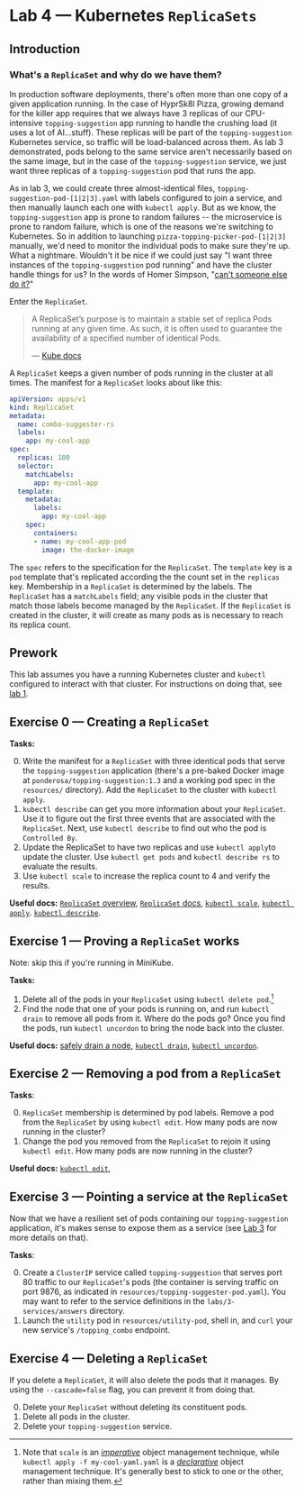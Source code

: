 # Lab 4 — Kubernetes `ReplicaSets`

## Introduction

### What's a `ReplicaSet` and why do we have them?


In production software deployments, there's often more than one copy of a given application running. In the case of HyprSk8l Pizza, growing demand for the killer app requires that we always have 3 replicas of our CPU-intensive `topping-suggestion` app running to handle the crushing load (it uses a lot of AI...stuff). These replicas will be part of the `topping-suggestion` Kubernetes service, so traffic will be load-balanced across them. As lab 3 demonstrated, pods belong to the same service aren't necessarily based on the same image, but in the case of the `topping-suggestion` service, we just want three replicas of a `topping-suggestion` pod that runs the app.

As in lab 3, we could create three almost-identical files, `topping-suggestion-pod-[1|2|3].yaml` with labels configured to join a service, and then manually launch each one with `kubectl apply`. But as we know, the `topping-suggestion` app is prone to random failures -- the microservice is prone to random failure, which is one of the reasons we're switching to Kubernetes. So in addition to launching `pizza-topping-picker-pod-[1|2|3]` manually, we'd need to monitor the individual pods to make sure they're up. What a nightmare. Wouldn't it be nice if we could just say "I want three instances of the `topping-suggestion` pod running" and have the cluster handle things for us?  In the words of Homer Simpson, "[can't someone else do it?](https://cdn-images-1.medium.com/max/800/1*P-adWnXHrR_HfC13xC-YPA.gif)" 

Enter the `ReplicaSet`. 

> A ReplicaSet’s purpose is to maintain a stable set of replica Pods running at any given time. As such, it is often used to guarantee the availability of a specified number of identical Pods.
>
> — [Kube docs](https://kubernetes.io/docs/concepts/workloads/controllers/replicaset/)

A `ReplicaSet` keeps a given number of pods running in the cluster at all times. The manifest for a `ReplicaSet` looks about like this:

```yaml
apiVersion: apps/v1
kind: ReplicaSet
metadata:
  name: combo-suggester-rs
  labels:
    app: my-cool-app
spec:
  replicas: 100
  selector:
    matchLabels:
      app: my-cool-app
  template:
    metadata:
      labels:
        app: my-cool-app
    spec:
      containers:
      - name: my-cool-app-pod
        image: the-docker-image
```

The `spec` refers to the specification for the `ReplicaSet`. The `template` key is a `pod` template that's replicated according the the count set in the `replicas` key. Membership in a `ReplicaSet` is determined by the labels. The `ReplicaSet` has a `matchLabels` field; any visible pods in the cluster that match those labels become managed by the `ReplicaSet`. If the `ReplicaSet` is created in the cluster, it will create as many pods as is necessary to reach its replica count.

## Prework

This lab assumes you have a running Kubernetes cluster and `kubectl` configured to interact with that cluster. For instructions on doing that, see [lab 1](https://github.com/ponderosa-io/kubernetes-101/tree/master/labs/1-kube-clusters).

## Exercise 0 — Creating a `ReplicaSet`

**Tasks:**

0. Write the manifest for a `ReplicaSet` with three identical pods that serve the `topping-suggestion` application (there's a pre-baked Docker image at `ponderosa/topping-suggestion:1.3` and a working pod spec in the `resources/` directory). Add the `ReplicaSet` to the cluster with `kubectl apply`. 
0. `kubectl describe` can get you more information about your `ReplicaSet`. Use it to figure out the first three events that are associated with the `ReplicaSet`. Next, use `kubectl describe` to find out who the pod is `Controlled By`.
0. Update the ReplicaSet to have two replicas and use `kubectl apply`to update the cluster. Use `kubectl get pods` and `kubectl describe rs` to evaluate the results.
0. Use `kubectl scale` to increase the replica count to 4 and verify the results.

**Useful docs:** [`ReplicaSet` overview](https://kubernetes.io/docs/concepts/workloads/controllers/replicaset/), [`ReplicaSet` docs](https://kubernetes.io/docs/reference/generated/kubernetes-api/v1.13/#replicaset-v1-apps),  [`kubectl scale`](https://kubernetes.io/docs/reference/generated/kubectl/kubectl-commands#scale), [`kubectl apply`](https://kubernetes.io/docs/reference/generated/kubectl/kubectl-commands#apply). [`kubectl describe`](https://kubernetes.io/docs/reference/generated/kubectl/kubectl-commands#describe).

## Exercise 1 — Proving a `ReplicaSet` works

Note: skip this if you're running in MiniKube.

**Tasks:**

1. Delete all of the pods in your `ReplicaSet` using `kubectl delete pod`.[^0]
2. Find the node that one of your pods is running on, and run `kubectl drain` to remove all pods from it. Where do the pods go? Once you find the pods, run `kubectl uncordon` to bring the node back into the cluster.

**Useful docs:** [safely drain a node](https://kubernetes.io/docs/tasks/administer-cluster/safely-drain-node/#use-kubectl-drain-to-remove-a-node-from-service), [`kubectl drain`](https://kubernetes.io/docs/reference/generated/kubectl/kubectl-commands#drain), [`kubectl uncordon`](https://kubernetes.io/docs/reference/generated/kubectl/kubectl-commands#uncordon).

## Exercise 2 — Removing a pod from a `ReplicaSet`

**Tasks**:

0. `ReplicaSet` membership is determined by pod labels. Remove a pod from the `ReplicaSet` by using `kubectl edit`. How many pods are now running in the cluster?
0. Change the pod you removed from the `ReplicaSet` to rejoin it using `kubectl edit`. How many pods are now running in the cluster?

**Useful docs:** [`kubectl edit`](https://kubernetes.io/docs/reference/generated/kubectl/kubectl-commands#edit), 

## Exercise 3 — Pointing a service at the `ReplicaSet`

Now that we have a resilient set of pods containing our `topping-suggestion` application, it's makes sense to expose them as a service (see [Lab 3](#todo) for more details on that).

**Tasks**:

0. Create a `ClusterIP` service called `topping-suggestion` that serves port 80 traffic to our `ReplicaSet`'s pods (the container is serving traffic on port 9876, as indicated in `resources/topping-suggester-pod.yaml`). You may want to refer to the service definitions in the `labs/3-services/answers` directory.
0. Launch the `utility` pod in `resources/utility-pod`, shell in, and `curl` your new service's `/topping_combo` endpoint.

## Exercise 4 — Deleting a `ReplicaSet`

If you delete a `ReplicaSet`, it will also delete the pods that it manages. By using the `--cascade=false` flag, you can prevent it from doing that.

0. Delete your `ReplicaSet` without deleting its constituent pods.
0. Delete all pods in the cluster.
0. Delete your `topping-suggestion` service.

[^0]: Note that `scale` is an [_imperative_](https://kubernetes.io/docs/concepts/overview/object-management-kubectl/overview/#imperative-commands) object management technique, while `kubectl apply -f my-cool-yaml.yaml` is a [_declarative_](https://kubernetes.io/docs/concepts/overview/object-management-kubectl/declarative-config/) object management technique. It's generally best to stick to one or the other, rather than mixing them.

[^0]: You can't. It's fun to try though!

